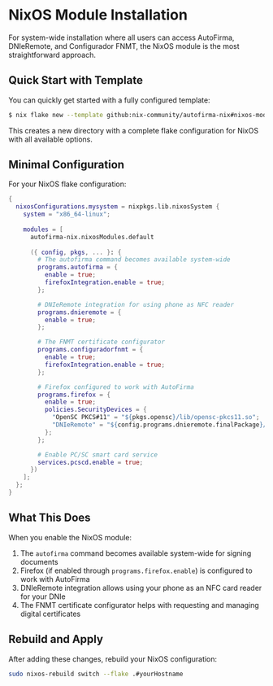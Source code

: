 # NixOS Module Installation

For system-wide installation where all users can access AutoFirma, DNIeRemote, and Configurador FNMT, the NixOS module is the most straightforward approach.

## Quick Start with Template

You can quickly get started with a fully configured template:

```bash
$ nix flake new --template github:nix-community/autofirma-nix#nixos-module ./my-autofirma-system
```

This creates a new directory with a complete flake configuration for NixOS with all available options.

## Minimal Configuration

For your NixOS flake configuration:

```nix
{
  nixosConfigurations.mysystem = nixpkgs.lib.nixosSystem {
    system = "x86_64-linux";
    
    modules = [
      autofirma-nix.nixosModules.default
      
      ({ config, pkgs, ... }: {
        # The autofirma command becomes available system-wide
        programs.autofirma = {
          enable = true;
          firefoxIntegration.enable = true;
        };

        # DNIeRemote integration for using phone as NFC reader
        programs.dnieremote = {
          enable = true;
        };

        # The FNMT certificate configurator
        programs.configuradorfnmt = {
          enable = true;
          firefoxIntegration.enable = true;
        };

        # Firefox configured to work with AutoFirma
        programs.firefox = {
          enable = true;
          policies.SecurityDevices = {
            "OpenSC PKCS#11" = "${pkgs.opensc}/lib/opensc-pkcs11.so";
            "DNIeRemote" = "${config.programs.dnieremote.finalPackage}/lib/libdnieremotepkcs11.so";
          };
        };

        # Enable PC/SC smart card service
        services.pcscd.enable = true;
      })
    ];
  };
}
```

## What This Does

When you enable the NixOS module:

1. The `autofirma` command becomes available system-wide for signing documents
2. Firefox (if enabled through `programs.firefox.enable`) is configured to work with AutoFirma 
3. DNIeRemote integration allows using your phone as an NFC card reader for your DNIe
4. The FNMT certificate configurator helps with requesting and managing digital certificates

## Rebuild and Apply

After adding these changes, rebuild your NixOS configuration:

```bash
sudo nixos-rebuild switch --flake .#yourHostname
```